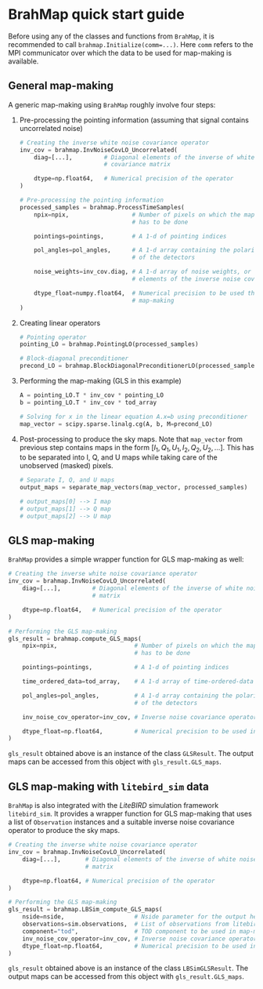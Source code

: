 # BrahMap quick start guide

Before using any of the classes and functions from `BrahMap`, it is
recommended to call `brahmap.Initialize(comm=...)`. Here `comm` refers to the
MPI communicator over which the data to be used for map-making is available.

## General map-making

A generic map-making using `BrahMap` roughly involve four steps:

1. Pre-processing the pointing information (assuming that signal contains
   uncorrelated noise)

    ```python
    # Creating the inverse white noise covariance operator
    inv_cov = brahmap.InvNoiseCovLO_Uncorrelated(
        diag=[...],         # Diagonal elements of the inverse of white noise
                            # covariance matrix

        dtype=np.float64,   # Numerical precision of the operator
    )

    # Pre-processing the pointing information
    processed_samples = brahmap.ProcessTimeSamples(
        npix=npix,                  # Number of pixels on which the map-making 
                                    # has to be done

        pointings=pointings,        # A 1-d of pointing indices

        pol_angles=pol_angles,      # A 1-d array containing the polarization angles
                                    # of the detectors

        noise_weights=inv_cov.diag, # A 1-d array of noise weights, or the diagonal
                                    # elements of the inverse noise covariance matrix

        dtype_float=numpy.float64,  # Numerical precision to be used throughout the
                                    # map-making
    )
    ```

2. Creating linear operators

    ```python
    # Pointing operator
    pointing_LO = brahmap.PointingLO(processed_samples)

    # Block-diagonal preconditioner
    precond_LO = brahmap.BlockDiagonalPreconditionerLO(processed_samples)
    ```

3. Performing the map-making (GLS in this example)

    ```python
    A = pointing_LO.T * inv_cov * pointing_LO
    b = pointing_LO.T * inv_cov * tod_array

    # Solving for x in the linear equation A.x=b using preconditioner
    map_vector = scipy.sparse.linalg.cg(A, b, M=precond_LO)
    ```

4. Post-processing to produce the sky maps. Note that `map_vector` from
   previous step contains maps in the form $[I_1, Q_1, U_1, I_2, Q_2, U_2, \dots]$.
   This has to be separated into I, Q, and U maps while taking care of the
   unobserved (masked) pixels.

    ```python
    # Separate I, Q, and U maps
    output_maps = separate_map_vectors(map_vector, processed_samples)
    
    # output_maps[0] --> I map
    # output_maps[1] --> Q map
    # output_maps[2] --> U map
    ```

## GLS map-making

`BrahMap` provides a simple wrapper function for GLS map-making as well:

```python
# Creating the inverse white noise covariance operator
inv_cov = brahmap.InvNoiseCovLO_Uncorrelated(
    diag=[...],         # Diagonal elements of the inverse of white noise covariance
                        # matrix

    dtype=np.float64,   # Numerical precision of the operator
)

# Performing the GLS map-making
gls_result = brahmap.compute_GLS_maps(
    npix=npix,                      # Number of pixels on which the map-making
                                    # has to be done

    pointings=pointings,            # A 1-d of pointing indices

    time_ordered_data=tod_array,    # A 1-d array of time-ordered-data

    pol_angles=pol_angles,          # A 1-d array containing the polarization angles
                                    # of the detectors

    inv_noise_cov_operator=inv_cov, # Inverse noise covariance operator

    dtype_float=np.float64,         # Numerical precision to be used in map-making
)
```

`gls_result` obtained above is an instance of the class `GLSResult`. The
output maps can be accessed from this object with `gls_result.GLS_maps`.

## GLS map-making with `litebird_sim` data

`BrahMap` is also integrated with the *LiteBIRD* simulation framework
`litebird_sim`. It provides a wrapper function for GLS map-making that uses a
list of `Observation` instances and a suitable inverse noise covariance
operator to produce the sky maps.

```python
# Creating the inverse white noise covariance operator
inv_cov = brahmap.InvNoiseCovLO_Uncorrelated(
    diag=[...],       # Diagonal elements of the inverse of white noise covariance
                      # matrix

    dtype=np.float64, # Numerical precision of the operator
)

# Performing the GLS map-making
gls_result = brahmap.LBSim_compute_GLS_maps(
    nside=nside,                    # Nside parameter for the output healpix map
    observations=sim.observations,  # List of observations from litebird_sim
    component="tod",                # TOD component to be used in map-making
    inv_noise_cov_operator=inv_cov, # Inverse noise covariance operator
    dtype_float=np.float64,         # Numerical precision to be used in map-making
)
```

`gls_result` obtained above is an instance of the class `LBSimGLSResult`. The
output maps can be accessed from this object with `gls_result.GLS_maps`.
